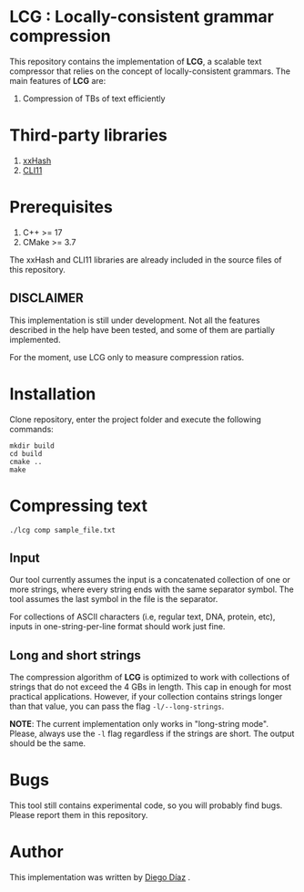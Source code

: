 # LCG : Locally-consistent grammar compression 

This repository contains the implementation of **LCG**, a scalable text compressor that relies on the concept of
locally-consistent grammars. The main features of **LCG** are:

1. Compression of TBs of text efficiently 

# Third-party libraries

1. [xxHash](https://github.com/Cyan4973/xxHash)
2. [CLI11](https://github.com/CLIUtils/CLI11)

# Prerequisites

1. C++ >= 17
2. CMake >= 3.7

The xxHash and CLI11 libraries are already included in the source files of this repository.

## DISCLAIMER

This implementation is still under development. Not all the features described in the help have been tested, and
some of them are partially implemented.

For the moment, use LCG only to measure compression ratios.

# Installation

Clone repository, enter the project folder and execute the following commands:

```
mkdir build
cd build
cmake ..
make
```

# Compressing text 

```
./lcg comp sample_file.txt
```


## Input 

Our tool currently assumes the input is a concatenated collection of one or more strings, where every string ends with
the same separator symbol. The tool assumes the last symbol in the file is the separator.

For collections of ASCII characters (i.e, regular text, DNA, protein, etc), inputs in one-string-per-line format should
work just fine. 

## Long and short strings 

The compression algorithm of **LCG** is optimized to work with collections of strings that do not exceed the 4 GBs in length.
This cap in enough for most practical applications. However, if your collection contains strings longer than 
that value, you can pass the flag ``-l/--long-strings``.

**NOTE**: The current implementation only works in "long-string mode". Please, always use the ``-l`` flag regardless
if the strings are short. The output should be the same.


# Bugs

This tool still contains experimental code, so you will probably find bugs. Please report them in this repository.

# Author

This implementation was written by [Diego Díaz](https://github.com/ddiazdom) .
